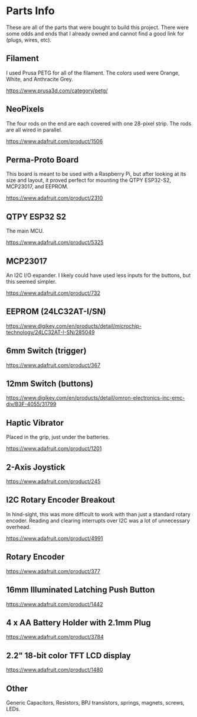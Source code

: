 # Parts Info

These are all of the parts that were bought to build this project. There were some odds and ends that I already owned and cannot find a good link for (plugs, wires, etc).

## Filament

I used Prusa PETG for all of the filament. The colors used were Orange, White, and Anthracite Grey.

https://www.prusa3d.com/category/petg/

## NeoPixels

The four rods on the end are each covered with one 28-pixel strip. The rods are all wired in parallel.

https://www.adafruit.com/product/1506

## Perma-Proto Board

This board is meant to be used with a Raspberry Pi, but after looking at its size and layout, it proved perfect for mounting the QTPY ESP32-S2, MCP23017, and EEPROM.

https://www.adafruit.com/product/2310

## QTPY ESP32 S2

The main MCU.

https://www.adafruit.com/product/5325

## MCP23017

An I2C I/O expander. I likely could have used less inputs for the buttons, but this seemed simpler.

https://www.adafruit.com/product/732

## EEPROM (24LC32AT-I/SN)

https://www.digikey.com/en/products/detail/microchip-technology/24LC32AT-I-SN/285049

## 6mm Switch (trigger)

https://www.adafruit.com/product/367

## 12mm Switch (buttons)

https://www.digikey.com/en/products/detail/omron-electronics-inc-emc-div/B3F-4055/31799

## Haptic Vibrator

Placed in the grip, just under the batteries.

https://www.adafruit.com/product/1201

## 2-Axis Joystick

https://www.adafruit.com/product/245

## I2C Rotary Encoder Breakout

In hind-sight, this was more difficult to work with than just a standard rotary encoder. Reading and clearing interrupts over I2C was a lot of unnecessary overhead.

https://www.adafruit.com/product/4991

## Rotary Encoder

https://www.adafruit.com/product/377

## 16mm Illuminated Latching Push Button

https://www.adafruit.com/product/1442

## 4 x AA Battery Holder with 2.1mm Plug

https://www.adafruit.com/product/3784

## 2.2" 18-bit color TFT LCD display

https://www.adafruit.com/product/1480

## Other

Generic Capacitors, Resistors, BPJ transistors, springs, magnets, screws, LEDs. 